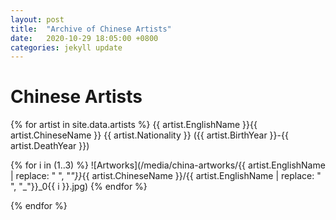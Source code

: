 ```yaml
---
layout: post
title:  "Archive of Chinese Artists"
date:   2020-10-29 18:05:00 +0800
categories: jekyll update
---
```


# Chinese Artists

{% for artist in site.data.artists %}
{{ artist.EnglishName  }}{{  artist.ChineseName  }} {{  artist.Nationality  }} ({{  artist.BirthYear  }}-{{  artist.DeathYear  }})

{% for i in (1..3) %}
 ![Artworks](/media/china-artworks/{{ artist.EnglishName | replace: " ", "_"}}_{{ artist.ChineseName }}/{{ artist.EnglishName | replace: " ", "_"}}_0{{ i }}.jpg)
{% endfor %}

{% endfor %}

